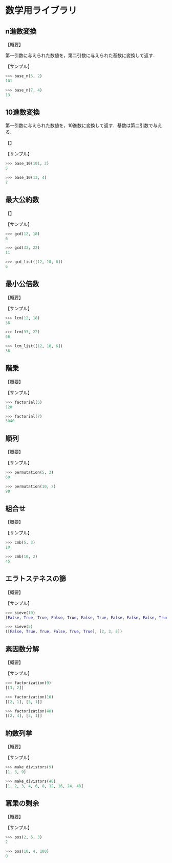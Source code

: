 # 数学用ライブラリ

## n進数変換

【概要】

第一引数に与えられた数値を，第二引数に与えられた基数に変換して返す．

【サンプル】

```python
>>> base_n(5, 2)
101

>>> base_n(7, 4)
13
```

## 10進数変換

第一引数に与えられた数値を，10進数に変換して返す．基数は第二引数で与える．

【】

【サンプル】

```python
>>> base_10(101, 2)
5

>>> base_10(13, 4)
7
```

## 最大公約数

【】

【サンプル】

```python
>>> gcd(12, 18)
6

>>> gcd(33, 22)
11
```

```python
>>> gcd_list([12, 18, 6])
6
```

## 最小公倍数

【概要】

【サンプル】

```python
>>> lcm(12, 18)
36

>>> lcm(33, 22)
66
```

```python
>>> lcm_list([12, 18, 6])
36
```

## 階乗

【概要】

【サンプル】

```python
>>> factorial(5)
120

>>> factorial(7)
5040
```

## 順列

【概要】

【サンプル】

```python
>>> permutation(5, 3)
60

>>> permutation(10, 2)
90
```

## 組合せ

【概要】

【サンプル】

```python
>>> cmb(5, 3)
10

>>> cmb(10, 2)
45
```

## エラトステネスの篩

【概要】

【サンプル】

```python
>>> sieve(10)
[False, True, True, False, True, False, True, False, False, False, True], [2, 3, 5, 7]

>>> sieve(5)
([False, True, True, False, True, True], [2, 3, 5])
```

## 素因数分解

【概要】

【サンプル】

```python
>>> factorization(9)
[[3, 2]]

>>> factorization(10)
[[2, 1], [5, 1]]

>>> factorization(48)
[[2, 4], [3, 1]]
```

## 約数列挙

【概要】

【サンプル】

```python
>>> make_divistors(9)
[1, 3, 9]

>>> make_divistors(48)
[1, 2, 3, 4, 6, 8, 12, 16, 24, 48]
```

## 冪乗の剰余

【概要】

【サンプル】

```python
>>> pos(2, 5, 3)
2

>>> pos(10, 4, 100)
0
```
